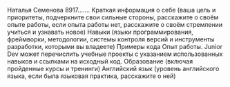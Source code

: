 Наталья Семенова
8917.......
Краткая информация о себе (ваша цель и приоритеты, подчеркните свои сильные стороны, расскажите о своём опыте работы, если опыта работы нет, расскажите о своём стремлении учиться и узнавать новое)
Навыки (языки программирования, фреймворки, методологии, системы контроля версий и инструменты разработки, которыми вы владеете)
Примеры кода
Опыт работы. Junior Dev может перечислить учебные проекты с указанием использованных навыков и ссылками на исходный код.
Образование (включая пройденные курсы и тренинги)
Английский язык (уровень английского языка, если была языковая практика, расскажите о ней)
